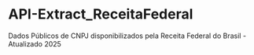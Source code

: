 # API-Extract_ReceitaFederal
 Dados Públicos de CNPJ disponibilizados pela Receita Federal do Brasil - Atualizado 2025
